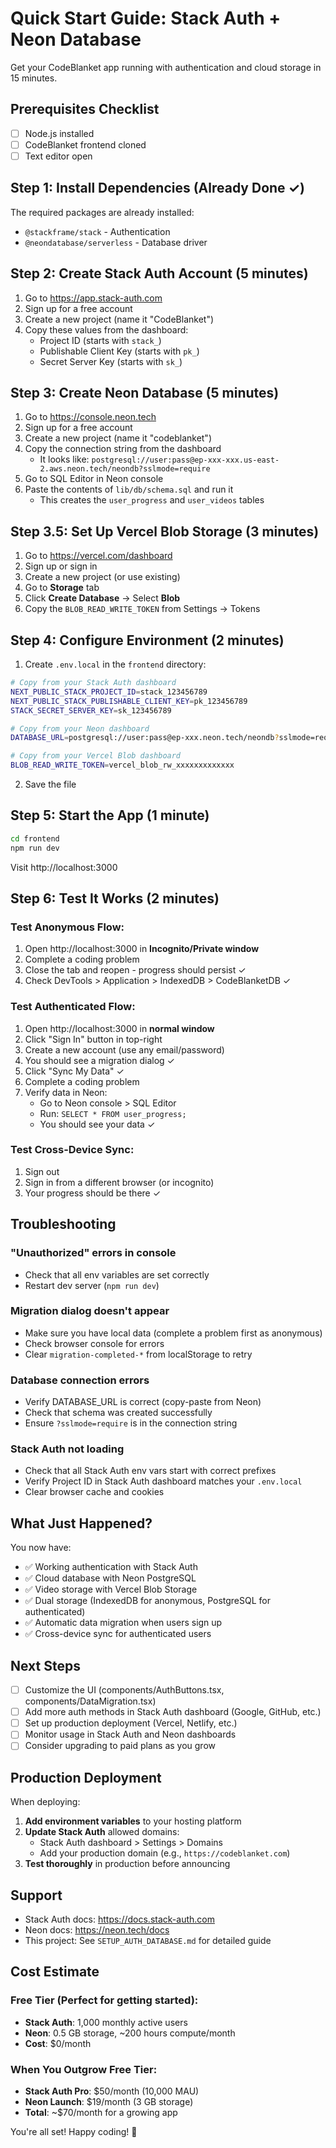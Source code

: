 # Quick Start Guide: Stack Auth + Neon Database

Get your CodeBlanket app running with authentication and cloud storage in 15 minutes.

## Prerequisites Checklist

- [ ] Node.js installed
- [ ] CodeBlanket frontend cloned
- [ ] Text editor open

## Step 1: Install Dependencies (Already Done ✓)

The required packages are already installed:
- `@stackframe/stack` - Authentication
- `@neondatabase/serverless` - Database driver

## Step 2: Create Stack Auth Account (5 minutes)

1. Go to https://app.stack-auth.com
2. Sign up for a free account
3. Create a new project (name it "CodeBlanket")
4. Copy these values from the dashboard:
   - Project ID (starts with `stack_`)
   - Publishable Client Key (starts with `pk_`)
   - Secret Server Key (starts with `sk_`)

## Step 3: Create Neon Database (5 minutes)

1. Go to https://console.neon.tech
2. Sign up for a free account
3. Create a new project (name it "codeblanket")
4. Copy the connection string from the dashboard
   - It looks like: `postgresql://user:pass@ep-xxx-xxx.us-east-2.aws.neon.tech/neondb?sslmode=require`
5. Go to SQL Editor in Neon console
6. Paste the contents of `lib/db/schema.sql` and run it
   - This creates the `user_progress` and `user_videos` tables

## Step 3.5: Set Up Vercel Blob Storage (3 minutes)

1. Go to https://vercel.com/dashboard
2. Sign up or sign in
3. Create a new project (or use existing)
4. Go to **Storage** tab
5. Click **Create Database** → Select **Blob**
6. Copy the `BLOB_READ_WRITE_TOKEN` from Settings → Tokens

## Step 4: Configure Environment (2 minutes)

1. Create `.env.local` in the `frontend` directory:

```bash
# Copy from your Stack Auth dashboard
NEXT_PUBLIC_STACK_PROJECT_ID=stack_123456789
NEXT_PUBLIC_STACK_PUBLISHABLE_CLIENT_KEY=pk_123456789
STACK_SECRET_SERVER_KEY=sk_123456789

# Copy from your Neon dashboard
DATABASE_URL=postgresql://user:pass@ep-xxx.neon.tech/neondb?sslmode=require

# Copy from your Vercel Blob dashboard
BLOB_READ_WRITE_TOKEN=vercel_blob_rw_xxxxxxxxxxxxx
```

2. Save the file

## Step 5: Start the App (1 minute)

```bash
cd frontend
npm run dev
```

Visit http://localhost:3000

## Step 6: Test It Works (2 minutes)

### Test Anonymous Flow:
1. Open http://localhost:3000 in **Incognito/Private window**
2. Complete a coding problem
3. Close the tab and reopen - progress should persist ✓
4. Check DevTools > Application > IndexedDB > CodeBlanketDB ✓

### Test Authenticated Flow:
1. Open http://localhost:3000 in **normal window**
2. Click "Sign In" button in top-right
3. Create a new account (use any email/password)
4. You should see a migration dialog ✓
5. Click "Sync My Data" ✓
6. Complete a coding problem
7. Verify data in Neon:
   - Go to Neon console > SQL Editor
   - Run: `SELECT * FROM user_progress;`
   - You should see your data ✓

### Test Cross-Device Sync:
1. Sign out
2. Sign in from a different browser (or incognito)
3. Your progress should be there ✓

## Troubleshooting

### "Unauthorized" errors in console
- Check that all env variables are set correctly
- Restart dev server (`npm run dev`)

### Migration dialog doesn't appear
- Make sure you have local data (complete a problem first as anonymous)
- Check browser console for errors
- Clear `migration-completed-*` from localStorage to retry

### Database connection errors
- Verify DATABASE_URL is correct (copy-paste from Neon)
- Check that schema was created successfully
- Ensure `?sslmode=require` is in the connection string

### Stack Auth not loading
- Check that all Stack Auth env vars start with correct prefixes
- Verify Project ID in Stack Auth dashboard matches your `.env.local`
- Clear browser cache and cookies

## What Just Happened?

You now have:
- ✅ Working authentication with Stack Auth
- ✅ Cloud database with Neon PostgreSQL
- ✅ Video storage with Vercel Blob Storage
- ✅ Dual storage (IndexedDB for anonymous, PostgreSQL for authenticated)
- ✅ Automatic data migration when users sign up
- ✅ Cross-device sync for authenticated users

## Next Steps

- [ ] Customize the UI (components/AuthButtons.tsx, components/DataMigration.tsx)
- [ ] Add more auth methods in Stack Auth dashboard (Google, GitHub, etc.)
- [ ] Set up production deployment (Vercel, Netlify, etc.)
- [ ] Monitor usage in Stack Auth and Neon dashboards
- [ ] Consider upgrading to paid plans as you grow

## Production Deployment

When deploying:

1. **Add environment variables** to your hosting platform
2. **Update Stack Auth** allowed domains:
   - Stack Auth dashboard > Settings > Domains
   - Add your production domain (e.g., `https://codeblanket.com`)
3. **Test thoroughly** in production before announcing

## Support

- Stack Auth docs: https://docs.stack-auth.com
- Neon docs: https://neon.tech/docs
- This project: See `SETUP_AUTH_DATABASE.md` for detailed guide

## Cost Estimate

### Free Tier (Perfect for getting started):
- **Stack Auth**: 1,000 monthly active users
- **Neon**: 0.5 GB storage, ~200 hours compute/month
- **Cost**: $0/month

### When You Outgrow Free Tier:
- **Stack Auth Pro**: $50/month (10,000 MAU)
- **Neon Launch**: $19/month (3 GB storage)
- **Total**: ~$70/month for a growing app

You're all set! Happy coding! 🚀

